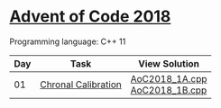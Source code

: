 # [Advent of Code 2018](https://adventofcode.com/2018/about)

Programming language: C++ 11

| Day | Task                                                       | View Solution                                                                                                                                                                                        |
| --- | ---------------------------------------------------------- | ---------------------------------------------------------------------------------------------------------------------------------------------------------------------------------------------------- |
| 01  | [Chronal Calibration](https://adventofcode.com/2018/day/1) | [AoC2018_1A.cpp](https://github.com/ivceh/Advent-of-Code-2018/blob/master/Day01/AoC2018_1A.cpp) <br> [AoC2018_1B.cpp](https://github.com/ivceh/Advent-of-Code-2018/blob/master/Day01/AoC2018_1B.cpp) |